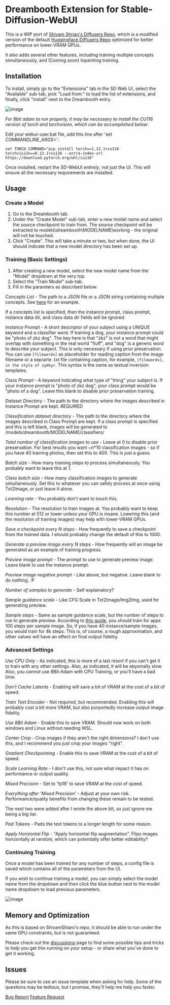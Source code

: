 # Dreambooth Extension for Stable-Diffusion-WebUI

This is a WIP port of [Shivam Shriao's Diffusers Repo](https://github.com/ShivamShrirao/diffusers/tree/main/examples/dreambooth), which is a modified version of the default [Huggingface Diffusers Repo](https://github.com/huggingface/diffusers) optimized for better performance on lower-VRAM GPUs.

It also adds several other features, including training multiple concepts simultaneously, and (Coming soon) Inpainting training.


## Installation

To install, simply go to the "Extensions" tab in the SD Web UI, select the "Available" sub-tab, pick "Load from:" to load the list of extensions, and finally, click "install" next to the Dreambooth entry.

![image](https://user-images.githubusercontent.com/1633844/200368737-7fe322de-00d6-4b28-a321-5e09f072d397.png)


*For 8bit adam to run properly, it may be necessary to install the CU116 version of torch and torchvision, which can be accomplished below:*

Edit your webui-user.bat file, add this line after 'set COMMANDLINE_ARGS=':

`set TORCH_COMMAND="pip install torch==1.12.1+cu116 torchvision==0.13.1+cu116 --extra-index-url https://download.pytorch.org/whl/cu116"`

Once installed, restart the SD-WebUI *entirely*, not just the UI. This will ensure all the necessary requirements are installed.


## Usage

### Create a Model
1. Go to the Dreambooth tab.
2. Under the "Create Model" sub-tab, enter a new model name and select the source checkpoint to train from.
    The source checkpoint will be extracted to models\dreambooth\MODELNAME\working - the original will not be touched.
3. Click "Create". This will take a minute or two, but when done, the UI should indicate that a new model directory has been set up.


### Training (Basic Settings)
1. After creating a new model, select the new model name from the "Model" dropdown at the very top.
2. Select the "Train Model" sub-tab.
3. Fill in the paramters as described below:

*Concepts List* - The path to a JSON file or a JSON string containing multiple concepts. See [here](https://raw.githubusercontent.com/d8ahazard/sd_dreambooth_extension/main/dreambooth/concepts_list.json) for an example.

If a concepts list is specified, then the instance prompt, class prompt, instance data dir, and class data dir fields will be ignored.

*Instance Prompt* - A short descriptor of your subject using a UNIQUE keyword and a classifier word. If training a dog, your instance prompt could be "photo of zkz dog".
The key here is that "zkz" is not a word that might overlap with something in the real world "fluff", and "dog" is a generic word to describe your subject. This is only necessary if using prior preservation.
You can use `[filewords]` as placeholder for reading caption from the image filename or a seprarte .txt file containing caption, for example, `[filewords], in the style of zymkyr`. This syntax is the same as textual inversion templates.

*Class Prompt* - A keyword indicating what type of "thing" your subject is. If your instance prompt is "photo of zkz dog", your class prompt would be "photo of a dog". 
Leave this blank to disable prior preservation training.

*Dataset Directory* - The path to the directory where the images described in Instance Prompt are kept. *REQUIRED*

*Classification dataset directory* - The path to the directory where the images described in Class Prompt are kept. If a class prompt is specified and this is left blank, 
images will be generated to /models/dreambooth/MODELNAME/classifiers/

*Total number of classification images to use* - Leave at 0 to disable prior preservation. For best results you want ~n*10 classification images - so if you have 40 training photos, then set this to 400. This is just a guess.

*Batch size* - How many training steps to process simultaneously. You probably want to leave this at 1.

*Class batch size* - How many classification images to generate simultaneously. Set this to whatever you can safely process at once using Txt2Image, or just leave it alone.

*Learning rate* - You probably don't want to touch this.

*Resolution* - The resolution to train images at. You probably want to keep this number at 512 or lower unless your GPU is insane. Lowering this (and the resolution of training images) 
may help with lower-VRAM GPUs.

*Save a checkpoint every N steps* - How frequently to save a checkpoint from the trained data. I should probably change the default of this to 1000.

*Generate a preview image every N steps* - How frequently will an image be generated as an example of training progress.

*Preview image prompt* - The prompt to use to generate preview image. Leave blank to use the instance prompt.

*Preview image negative prompt* - Like above, but negative. Leave blank to do nothing. :P

*Number of samples to generate* - Self explainatory?

*Sample guidance scale* - Like CFG Scale in Txt2Image/Img2Img, used for generating preview.

*Sample steps* - Same as sample guidance scale, but the number of steps to run to generate preview. According to [this guide](https://github.com/nitrosocke/dreambooth-training-guide), you should train for appx 100 steps per sample image. So, if you have 40 instance/sample images, you would train for 4k steps. This is, of course, a rough approximation, and other values will have an effect on final output fidelity.


### Advanced Settings

*Use CPU Only* - As indicated, this is more of a last resort if you can't get it to train with any other settings. Also, as indicated, it will be abysmally slow.
Also, you *cannot* use 8Bit-Adam with CPU Training, or you'll have a bad time.

*Don't Cache Latents* - Enabling will save a bit of VRAM at the cost of a bit of speed.

*Train Text Encoder* - Not required, but recommended. Enabling this will probably cost a bit more VRAM, but also purportedly increase output image fidelity.

*Use 8Bit Adam* - Enable this to save VRAM. Should now work on both windows and Linux without needing WSL.

*Center Crop* - Crop images if they aren't the right dimensions? I don't use this, and I recommend you just crop your images "right".

*Gradient Checkpointing* - Enable this to save VRAM at the cost of a bit of speed.

*Scale Learning Rate* - I don't use this, not sure what impact it has on performance or output quality.

*Mixed Precision* - Set to 'fp16' to save VRAM at the cost of speed.

*Everything after 'Mixed Precision'* - Adjust at your own risk. Performance/quality benefits from changing these remain to be tested.

The next two were added after I wrote the above bit, so just ignore me being a big liar.

*Pad Tokens* - Pads the text tokens to a longer length for some reason. 

*Apply Horizontal Flip* - "Apply horizontal flip augmentation". Flips images horizontally at random, which can potentially offer better editability?


### Continuing Training

Once a model has been trained for any number of steps, a config file is saved which contains all of the parameters from the UI.

If you wish to continue training a model, you can simply select the model name from the dropdown and then click the blue button next to the model name dropdown to load previous parameters.


![image](https://user-images.githubusercontent.com/1633844/200369076-8debef69-4b95-4341-83ac-cbbb02ee02f6.png)


## Memory and Optimization

As this is based on ShivamShiaro's repo, it should be able to run under the same GPU constraints, but is not guaranteed.

Please check out the [discussions](https://github.com/d8ahazard/sd_dreambooth_extension/discussions) page to find some possible tips and tricks to help you get this running on your setup - or share what you've done to get it working.

## Issues

Please be sure to use an issue template when asking for help. Some of the questions may be tedious, but I promise, they'll help me help you faster.

[Bug Report](https://github.com/d8ahazard/sd_dreambooth_extension/issues/new?assignees=&labels=&template=bug_report.md&title=)
[Feature Request](https://github.com/d8ahazard/sd_dreambooth_extension/issues/new?assignees=&labels=&template=feature_request.md&title=)

